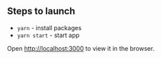 ## Steps to launch

* `yarn` - install packages
* `yarn start` - start app

Open [http://localhost:3000](http://localhost:3000) to view it in the browser.
